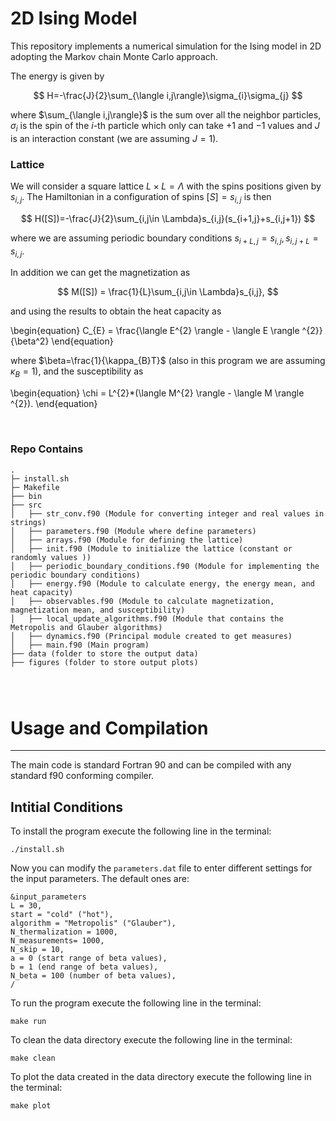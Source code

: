 # 2D Ising Model

This repository implements a numerical simulation for the Ising model in 2D adopting the Markov chain Monte Carlo approach.

The energy is given by

$$
H=-\frac{J}{2}\sum_{\langle i,j\rangle}\sigma_{i}\sigma_{j}
$$ 

where $\sum_{\langle i,j\rangle}\$ is the sum over all the neighbor particles, $\sigma_{i}$ is the spin of the $i$-th particle which only can take $+1$ and $-1$ values and $J$ is an interaction constant  (we are assuming $J = 1$). 

### Lattice

We will consider a square lattice $L\times L = \Lambda$ with the spins positions given by $s_{i,j}$. The Hamiltonian in a configuration of spins $[S]={s_{i,j}}$ is then

$$
H([S])=-\frac{J}{2}\sum_{i,j\in \Lambda}s_{i,j}(s_{i+1,j}+s_{i,j+1})
$$

where we are assuming periodic boundary conditions $s_{i+L,j}=s_{i,j},s_{i,j+L}=s_{i,j}$.

In addition we can get the magnetization as

$$
M([S]) = \frac{1}{L}\sum_{i,j\in \Lambda}s_{i,j},
$$

and using the results to obtain the heat capacity as

\begin{equation}
    C_{E} = \frac{\langle E^{2} \rangle - \langle E \rangle ^{2}}{\beta^2}
\end{equation}

where $\beta=\frac{1}{\kappa_{B}T}$ (also in this program we are assuming $\kappa_{B}=1$), and the susceptibility as

\begin{equation}
    \chi = L^{2}*(\langle M^{2} \rangle - \langle M \rangle ^{2}).
\end{equation}

<br/>

### Repo Contains
```
.
├─ install.sh
├─ Makefile
├── bin
├── src 
│   ├── str_conv.f90 (Module for converting integer and real values in strings) 
│   ├── parameters.f90 (Module where define parameters) 
│   ├── arrays.f90 (Module for defining the lattice) 
│   ├── init.f90 (Module to initialize the lattice (constant or randomly values )) 
│   ├── periodic_boundary_conditions.f90 (Module for implementing the periodic boundary conditions)
│   ├── energy.f90 (Module to calculate energy, the energy mean, and heat capacity)  
│   ├── observables.f90 (Module to calculate magnetization, magnetization mean, and susceptibility)  
│   ├── local_update_algorithms.f90 (Module that contains the Metropolis and Glauber algorithms)
│   ├── dynamics.f90 (Principal module created to get measures)
│   ├── main.f90 (Main program)  
├── data (folder to store the output data)
├── figures (folder to store output plots)


  
```

# Usage and Compilation

-----------

The main code is standard Fortran 90 and can be compiled
with any standard f90 conforming compiler.

## Intitial Conditions

To install the program execute the following line in the terminal:

```
./install.sh
```

Now you can modify the ``parameters.dat`` file to enter different settings for the input parameters. The default ones are: 

```
&input_parameters
L = 30,
start = "cold" ("hot"),
algorithm = "Metropolis" ("Glauber"),
N_thermalization = 1000,
N_measurements= 1000,
N_skip = 10,
a = 0 (start range of beta values),
b = 1 (end range of beta values),
N_beta = 100 (number of beta values),
/
```

To run the program execute the following line in the terminal:
```
make run
```
To clean the data directory execute the following line in the terminal:
```
make clean
```
To plot the data created in the data directory execute the following line in the terminal:
```
make plot
```